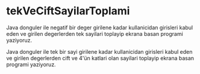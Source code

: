 # tekVeCiftSayilarToplami

Java donguler ile negatif bir deger girilene kadar kullanicidan girisleri kabul eden ve girilen degerlerden tek sayilari toplayip ekrana basan programi yaziyoruz.

Java donguler ile tek bir sayi girilene kadar kullanicidan girisleri kabul eden ve girilen degerlerden cift ve 4'ün katlari olan sayilari toplayip ekrana basan programi yaziyoruz.
